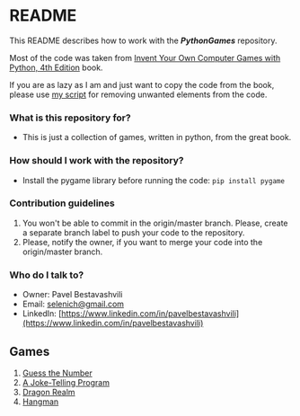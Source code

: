 # README #

This README describes how to work with the ***PythonGames*** repository.  

Most of the code was taken from [Invent Your Own Computer Games with Python, 4th Edition](https://inventwithpython.com/invent4thed/) book.

If you are as lazy as I am and just want to copy the code from the book, please use [my script](https://github.com/Selenidze/PythonGames/blob/main/remove_unwanted/remove_unwanted.py) for removing unwanted elements from the code.

### What is this repository for? ###

- This is just a collection of games, written in python, from the great book.

### How should I work with the repository? ###

- Install the pygame library before running the code: `pip install pygame`
	
### Contribution guidelines ###

1. You won't be able to commit in the origin/master branch. Please, create a separate branch label to push your code to the repository.
2. Please, notify the owner, if you want to merge your code into the origin/master branch. 

### Who do I talk to? ###

* Owner: Pavel Bestavashvili 
* Email: selenich@gmail.com
* LinkedIn: [https://www.linkedin.com/in/pavelbestavashvili](https://www.linkedin.com/in/pavelbestavashvili)

## Games ##
1. [Guess the Number](https://github.com/Selenidze/PythonGames/blob/main/guess/guess.py)
2. [A Joke-Telling Program](https://github.com/Selenidze/PythonGames/blob/main/jokes/jokes.py)
3. [Dragon Realm](https://github.com/Selenidze/PythonGames/blob/main/dragon/dragon.py)
4. [Hangman](https://github.com/Selenidze/PythonGames/blob/main/hangman/hangman.py)
